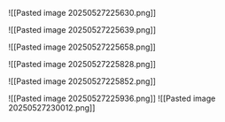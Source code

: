 
![[Pasted image 20250527225630.png]]

![[Pasted image 20250527225639.png]]

![[Pasted image 20250527225658.png]]

![[Pasted image 20250527225828.png]]

![[Pasted image 20250527225852.png]]

![[Pasted image 20250527225936.png]]
![[Pasted image 20250527230012.png]]
